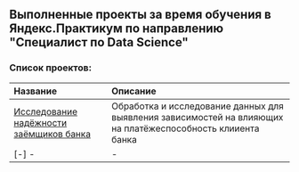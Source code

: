 ## Выполненные проекты за время обучения в Яндекс.Практикум по направлению "Специалист по Data Science"

### Список проектов:
| Название | Описание | 
| :---------------------- | :---------------------- |
| [Исследование надёжности заёмщиков банка](https://github.com/brut0/yandex.praktikum_ds_projects/blob/main/Clients%20debt%20research%20(data%20preprocessing).ipynb) | Обработка и исследование данных для выявления зависимостей на влияющих на платёжеспособность клииента банка |
| [-] - | -|
